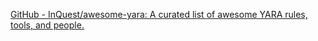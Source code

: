 [GitHub - InQuest/awesome-yara: A curated list of awesome YARA rules, tools, and people.](https://github.com/InQuest/awesome-yara)
